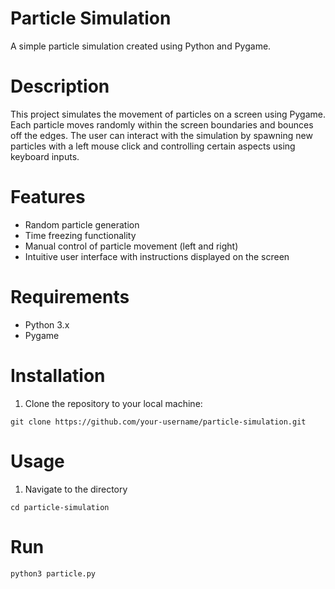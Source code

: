 
# Particle Simulation
A simple particle simulation created using Python and Pygame.

# Description
This project simulates the movement of particles on a screen using Pygame. Each particle moves randomly within the screen boundaries and bounces off the edges. The user can interact with the simulation by spawning new particles with a left mouse click and controlling certain aspects using keyboard inputs.

# Features
- Random particle generation
- Time freezing functionality
- Manual control of particle movement (left and right)
- Intuitive user interface with instructions displayed on the screen

# Requirements
- Python 3.x
- Pygame

# Installation
1. Clone the repository to your local machine:
```
git clone https://github.com/your-username/particle-simulation.git
```

# Usage
1. Navigate to the directory
```
cd particle-simulation
```
# Run
```
python3 particle.py
